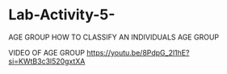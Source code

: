 # Lab-Activity-5-
AGE GROUP HOW TO CLASSIFY AN INDIVIDUALS AGE GROUP

VIDEO OF AGE GROUP 
https://youtu.be/8PdpG_2l1hE?si=KWtB3c3l520gxtXA
